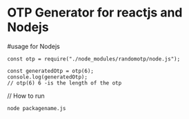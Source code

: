 # OTP Generator for reactjs and Nodejs

#usage for Nodejs
```
const otp = require("./node_modules/randomotp/node.js");

const generatedOtp = otp(6);
console.log(generatedOtp);
// otp(6) 6 -is the length of the otp
```

// How to run

`node packagename.js`
